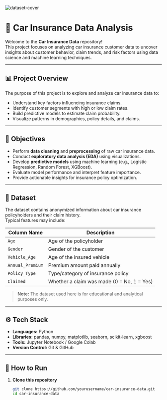 
![dataset-cover](https://github.com/user-attachments/assets/ec624141-2d46-48d9-a66a-3602ae1b9b8b)

# 🚗 Car Insurance Data Analysis

Welcome to the **Car Insurance Data** repository!  
This project focuses on analyzing car insurance customer data to uncover insights about customer behavior, claim trends, and risk factors using data science and machine learning techniques.

---

## 📊 Project Overview

The purpose of this project is to explore and analyze car insurance data to:
- Understand key factors influencing insurance claims.
- Identify customer segments with high or low claim rates.
- Build predictive models to estimate claim probability.
- Visualize patterns in demographics, policy details, and claims.

---

## 🧠 Objectives

- Perform **data cleaning** and **preprocessing** of raw car insurance data.
- Conduct **exploratory data analysis (EDA)** using visualizations.
- Develop **predictive models** using machine learning (e.g., Logistic Regression, Random Forest, XGBoost).
- Evaluate model performance and interpret feature importance.
- Provide actionable insights for insurance policy optimization.

---

## 🧩 Dataset

The dataset contains anonymized information about car insurance policyholders and their claim history.  
Typical features may include:

| Column Name | Description |
|--------------|-------------|
| `Age` | Age of the policyholder |
| `Gender` | Gender of the customer |
| `Vehicle_Age` | Age of the insured vehicle |
| `Annual_Premium` | Premium amount paid annually |
| `Policy_Type` | Type/category of insurance policy |
| `Claimed` | Whether a claim was made (0 = No, 1 = Yes) |

> **Note:** The dataset used here is for educational and analytical purposes only.

---

## ⚙️ Tech Stack

- **Languages:** Python  
- **Libraries:** pandas, numpy, matplotlib, seaborn, scikit-learn, xgboost  
- **Tools:** Jupyter Notebook / Google Colab  
- **Version Control:** Git & GitHub  

---

## 🚀 How to Run

1. **Clone this repository**
   ```bash
   git clone https://github.com/yourusername/car-insurance-data.git
   cd car-insurance-data




